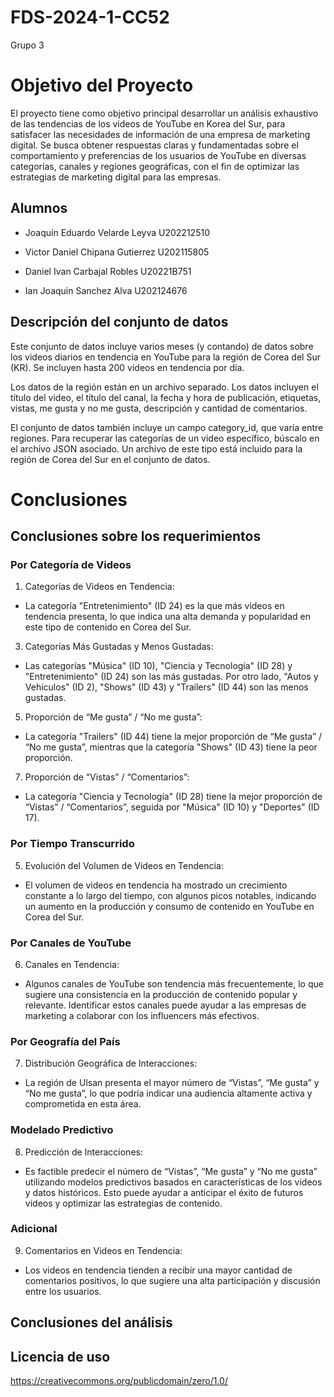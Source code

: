 # FDS-2024-1-CC52
Grupo 3
# Objetivo del Proyecto

El proyecto tiene como objetivo principal desarrollar un análisis exhaustivo de las tendencias de los videos de YouTube en Korea del Sur, para satisfacer las necesidades de información de una empresa de marketing digital. Se busca obtener respuestas claras y fundamentadas sobre el comportamiento y preferencias de los usuarios de YouTube en diversas categorías, canales y regiones geográficas, con el fin de optimizar las estrategias de marketing digital para las empresas.


## Alumnos

- Joaquín Eduardo Velarde Leyva U202212510

- Victor Daniel Chipana Gutierrez U202115805

- Daniel Ivan Carbajal Robles U20221B751
  
- Ian Joaquin Sanchez Alva U202124676

## Descripción del conjunto de datos
Este conjunto de datos incluye varios meses (y contando) de datos sobre los videos diarios en tendencia en YouTube para la región de Corea del Sur (KR). Se incluyen hasta 200 videos en tendencia por día.

Los datos de la región están en un archivo separado. Los datos incluyen el título del video, el título del canal, la fecha y hora de publicación, etiquetas, vistas, me gusta y no me gusta, descripción y cantidad de comentarios.

El conjunto de datos también incluye un campo category_id, que varía entre regiones. Para recuperar las categorías de un video específico, búscalo en el archivo JSON asociado. Un archivo de este tipo está incluido para la región de Corea del Sur en el conjunto de datos.

# Conclusiones
## Conclusiones sobre los requerimientos
 ### Por Categoría de Videos

1.  Categorías de Videos en Tendencia:
    

-   La categoría "Entretenimiento" (ID 24) es la que más videos en tendencia presenta, lo que indica una alta demanda y popularidad en este tipo de contenido en Corea del Sur.
    

3.  Categorías Más Gustadas y Menos Gustadas:
    

-   Las categorías "Música" (ID 10), "Ciencia y Tecnología" (ID 28) y "Entretenimiento" (ID 24) son las más gustadas. Por otro lado, "Autos y Vehículos" (ID 2), "Shows" (ID 43) y "Trailers" (ID 44) son las menos gustadas.
    

5.  Proporción de “Me gusta” / “No me gusta”:
    

-   La categoría "Trailers" (ID 44) tiene la mejor proporción de “Me gusta” / “No me gusta”, mientras que la categoría "Shows" (ID 43) tiene la peor proporción.
    

7.  Proporción de “Vistas” / “Comentarios”:
    

-   La categoría "Ciencia y Tecnología" (ID 28) tiene la mejor proporción de “Vistas” / “Comentarios”, seguida por "Música" (ID 10) y "Deportes" (ID 17).
    

### Por Tiempo Transcurrido

5.  Evolución del Volumen de Videos en Tendencia:
    

-   El volumen de videos en tendencia ha mostrado un crecimiento constante a lo largo del tiempo, con algunos picos notables, indicando un aumento en la producción y consumo de contenido en YouTube en Corea del Sur.
    

### Por Canales de YouTube

6.  Canales en Tendencia:
    

-   Algunos canales de YouTube son tendencia más frecuentemente, lo que sugiere una consistencia en la producción de contenido popular y relevante. Identificar estos canales puede ayudar a las empresas de marketing a colaborar con los influencers más efectivos.
    

### Por Geografía del País

7.  Distribución Geográfica de Interacciones:
    

-   La región de Ulsan presenta el mayor número de “Vistas”, “Me gusta” y “No me gusta”, lo que podría indicar una audiencia altamente activa y comprometida en esta área.
    

### Modelado Predictivo

8.  Predicción de Interacciones:
    

-   Es factible predecir el número de “Vistas”, “Me gusta” y “No me gusta” utilizando modelos predictivos basados en características de los videos y datos históricos. Esto puede ayudar a anticipar el éxito de futuros videos y optimizar las estrategias de contenido.
    

### Adicional

9.  Comentarios en Videos en Tendencia:
    

-   Los videos en tendencia tienden a recibir una mayor cantidad de comentarios positivos, lo que sugiere una alta participación y discusión entre los usuarios. 

## Conclusiones del análisis 

## Licencia de uso
https://creativecommons.org/publicdomain/zero/1.0/ 

